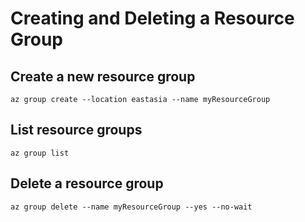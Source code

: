 # Creating and Deleting a Resource Group

## Create a new resource group
`az group create --location eastasia --name myResourceGroup`

## List resource groups
`az group list`

## Delete a resource group
`az group delete --name myResourceGroup --yes --no-wait`